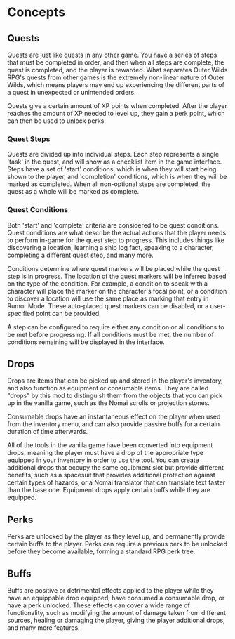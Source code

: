 ﻿# Concepts

## Quests

Quests are just like quests in any other game.
You have a series of steps that must be completed in order,
and then when all steps are complete, the quest is completed, and the player is rewarded.
What separates Outer Wilds RPG's quests from other games is the extremely non-linear nature of Outer Wilds,
which means players may end up experiencing the different parts of a quest in unexpected or unintended orders.


Quests give a certain amount of XP points when completed.
After the player reaches the amount of XP needed to level up, they gain a perk point,
which can then be used to unlock perks.

### Quest Steps

Quests are divided up into individual steps.
Each step represents a single 'task' in the quest, and will show as a checklist item in the game interface.
Steps have a set of 'start' conditions, which is when they will start being shown to the player,
and 'completion' conditions, which is when they will be marked as completed.
When all non-optional steps are completed, the quest as a whole will be marked as complete.

### Quest Conditions

Both 'start' and 'complete' criteria are considered to be quest conditions.
Quest conditions are what describe the actual actions that the player needs to perform in-game
for the quest step to progress. This includes things like discovering a location, learning a ship log fact,
speaking to a character, completing a different quest step, and many more.


Conditions determine where quest markers will be placed while the quest step is in progress.
The location of the quest markers will be inferred based on the type of the condition.
For example, a condition to speak with a character will place the marker on the character's focal point,
or a condition to discover a location will use the same place as marking that entry in Rumor Mode.
These auto-placed quest markers can be disabled, or a user-specified point can be provided.


A step can be configured to require either any condition or all conditions to be met before progressing.
If all conditions must be met, the number of conditions remaining will be displayed in the interface.

## Drops

Drops are items that can be picked up and stored in the player's inventory, and also function as
equipment or consumable items. They are called "drops" by this mod to distinguish them
from the objects that you can pick up in the vanilla game, such as the Nomai scrolls or projection stones.


Consumable drops have an instantaneous effect on the player when used from the inventory menu, and can
also provide passive buffs for a certain duration of time afterwards.


All of the tools in the vanilla game have been converted into equipment drops, meaning the player must have
a drop of the appropriate type equipped in your inventory in order to use the tool. You can create
additional drops that occupy the same equipment slot but provide different benefits, such as a spacesuit
that provides additional protection against certain types of hazards, or a Nomai translator that can
translate text faster than the base one. Equipment drops apply certain buffs while they are equipped.

## Perks

Perks are unlocked by the player as they level up, and permanently provide certain buffs to the player.
Perks can require a previous perk to be unlocked before they become available, forming a standard RPG
perk tree.


## Buffs

Buffs are positive or detrimental effects applied to the player while they have an equippable drop equipped,
have consumed a consumable drop, or have a perk unlocked. These effects can cover a wide range of functionality,
such as modifying the amount of damage taken from different sources, healing or damaging the player,
giving the player additional drops, and many more features.